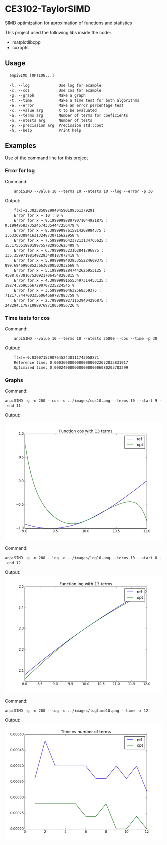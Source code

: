 # CE3102-TaylorSIMD
SIMD optimization for aproximation of functions and statistics

This project used the following libs inside the code:
 - matplotlibcpp
 - cxxopts

## Usage
```
  anpiSIMD [OPTION...]

  -l, --log             Use log for example
  -c, --cos             Use cos for example
  -g, --graph           Make a graph
  -t, --time            Make a time test for both algorithms
  -e, --error           Make an error percentage test
  -x, --value arg       X to be evaluated
  -a, --terms arg       Number of terms for coeficients
  -n, --ntests arg      Number of tests
  -p, --precission arg  Precission std::cout
  -h, --help            Print help
```

## Examples
Use of the command line for this project
### Error for log
Command:
```
    anpiSIMD --value 10 --terms 10 --ntests 10 --log --error -p 30
```
Output:
```
    f(x)=2.30258509299404590109361379291
    Error for x = 10 : 0 %
    Error for x = 9.199999988079071044921875 : 0.19949583735245743354447256479 %
    Error for x = 8.39999997615814208984375 : 1.63369389416313248730716622958 %
    Error for x = 7.599999964237213134765625 : 15.1753518801997557829963625409 %
    Error for x = 6.7999999523162841796875 : 135.359971981492293480187072419 %
    Error for x = 5.999999940395355224609375 : 899.694698685236630808503832668 %
    Error for x = 5.19999992847442626953125 : 4588.07381675209217064548283815 %
    Error for x = 4.399999916553497314453125 : 19274.85963667290707235224545 %
    Error for x = 3.599999904632568359375 : 71217.7447003356064669787883759 %
    Error for x = 2.799999892711639404296875 : 248294.178710889769718050956726 %
```
### Time tests for cos
Command:
```
    anpiSIMD --value 10 --terms 10 --ntests 25000 --cos --time -p 30
```
Output:
```
    f(x)=-0.839071529076452438111743958871
    Reference time: 0.000360000000000000022672835831017
    Optimized time: 0.000240000000000000006080205783299
```

### Graphs
Command:
```
anpiSIMD -g -n 200 --cos -o ../images/cos10.png --terms 10 --start 9 --end 11
```
Output:

![Function Cos with 10 terms](images/cos10.png)


Command:
```
anpiSIMD -g -n 200 --log -o ../images/log10.png --terms 10 --start 8 --end 12
```
Output:
![Function Log with 10 terms](images/log10.png)

Command:
```
anpiSIMD -g -n 200 --log -o ../images/logtime10.png --time -x 12
```
Output:
![Function Log vs time](images/logtime10.png)